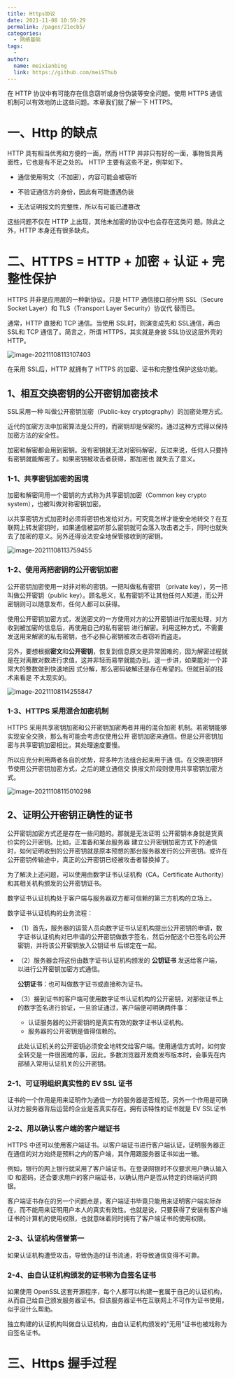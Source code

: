 ```yaml
---
title: Https协议
date: 2021-11-08 10:59:29
permalink: /pages/21ecb5/
categories:
  - 网络基础
tags:
  - 
author: 
  name: meixianbing
  link: https://github.com/meiSThub
---
```



在 HTTP 协议中有可能存在信息窃听或身份伪装等安全问题。使用 HTTPS 通信机制可以有效地防止这些问题。本章我们就了解一下 HTTPS。

# 一、Http 的缺点

HTTP 具有相当优秀和方便的一面，然而 HTTP 并非只有好的一面，事物皆具两面性，它也是有不足之处的。 HTTP 主要有这些不足，例举如下。 

* 通信使用明文（不加密），内容可能会被窃听 

* 不验证通信方的身份，因此有可能遭遇伪装 

* 无法证明报文的完整性，所以有可能已遭篡改 

这些问题不仅在 HTTP 上出现，其他未加密的协议中也会存在这类问 题。除此之外，HTTP 本身还有很多缺点。



# 二、HTTPS = HTTP + 加密 + 认证 + 完整性保护

HTTPS 并非是应用层的一种新协议。只是 HTTP 通信接口部分用 SSL（Secure Socket Layer）和 TLS（Transport Layer Security）协议代 替而已。 

通常，HTTP 直接和 TCP 通信。当使用 SSL时，则演变成先和 SSL通信，再由 SSL和 TCP 通信了。简言之，所谓 HTTPS，其实就是身披 SSL协议这层外壳的 HTTP。 

![image-20211108113107403](https://raw.githubusercontent.com/meiSThub/BlogImage/master/2020/image-20211108113107403.png)

在采用 SSL后，HTTP 就拥有了 HTTPS 的加密、证书和完整性保护这些功能。

## 1、相互交换密钥的公开密钥加密技术 

SSL采用一种 叫做公开密钥加密（Public-key cryptography）的加密处理方式。 

近代的加密方法中加密算法是公开的，而密钥却是保密的。通过这种方式得以保持加密方法的安全性。 

加密和解密都会用到密钥。没有密钥就无法对密码解密，反过来说，任何人只要持有密钥就能解密了。如果密钥被攻击者获得，那加密也 就失去了意义。 

### 1-1、共享密钥加密的困境 

加密和解密同用一个密钥的方式称为共享密钥加密（Common key crypto system），也被叫做对称密钥加密。 

以共享密钥方式加密时必须将密钥也发给对方。可究竟怎样才能安全地转交？在互联网上转发密钥时，如果通信被监听那么密钥就可会落入攻击者之手，同时也就失去了加密的意义。另外还得设法安全地保管接收到的密钥。

![image-20211108113759455](https://raw.githubusercontent.com/meiSThub/BlogImage/master/2020/image-20211108113759455.png)

### 1-2、使用两把密钥的公开密钥加密 

公开密钥加密使用一对非对称的密钥。一把叫做私有密钥 （private key），另一把叫做公开密钥（public key）。顾名思义，私有密钥不让其他任何人知道，而公开密钥则可以随意发布，任何人都可以获得。 

使用公开密钥加密方式，发送密文的一方使用对方的公开密钥进行加密处理，对方收到被加密的信息后，再使用自己的私有密钥 进行解密。利用这种方式，不需要发送用来解密的私有密钥，也不必担心密钥被攻击者窃听而盗走。 

另外，要想根据**密文**和**公开密钥**，恢复到信息原文是异常困难的，因为解密过程就是在对离散对数进行求值，这并非轻而易举就能办到。退一步讲，如果能对一个非常大的整数做到快速地因 式分解，那么密码破解还是存在希望的。但就目前的技术来看是 不太现实的。 

![image-20211108114255847](https://raw.githubusercontent.com/meiSThub/BlogImage/master/2020/image-20211108114255847.png)

### 1-3、**HTTPS** 采用混合加密机制 

HTTPS 采用共享密钥加密和公开密钥加密两者并用的混合加密 机制。若密钥能够实现安全交换，那么有可能会考虑仅使用公开 密钥加密来通信。但是公开密钥加密与共享密钥加密相比，其处理速度要慢。 

所以应充分利用两者各自的优势，将多种方法组合起来用于通 信。在交换密钥环节使用公开密钥加密方式，之后的建立通信交 换报文阶段则使用共享密钥加密方式。

![image-20211108115010298](https://raw.githubusercontent.com/meiSThub/BlogImage/master/2020/image-20211108115010298.png)

## 2、证明公开密钥正确性的证书 

公开密钥加密方式还是存在一些问题的。那就是无法证明 公开密钥本身就是货真价实的公开密钥。比如，正准备和某台服务器 建立公开密钥加密方式下的通信时，如何证明收到的公开密钥就是原本预想的那台服务器发行的公开密钥。或许在公开密钥传输途中，真正的公开密钥已经被攻击者替换掉了。 

为了解决上述问题，可以使用由数字证书认证机构（CA，Certificate Authority）和其相关机构颁发的公开密钥证书。 

数字证书认证机构处于客户端与服务器双方都可信赖的第三方机构的立场上。

数字证书认证机构的业务流程：

* （1）首先，服务器的运营人员向数字证书认证机构提出公开密钥的申请，数字证书认证机构对已申请的公开密钥做数字签名，然后分配这个已签名的公开密钥，并将该公开密钥放入公钥证书 后绑定在一起。

* （2）服务器会将这份由数字证书认证机构颁发的 **公钥证书** 发送给客户端， 以进行公开密钥加密方式通信。

  **公钥证书**：也可叫做数字证书或直接称为证书。 

* （3）接到证书的客户端可使用数字证书认证机构的公开密钥，对那张证书上的数字签名进行验证，一旦验证通过，客户端便可明确两件事： 

  * 认证服务器的公开密钥的是真实有效的数字证书认证机构。
  * 服务器的公开密钥是值得信赖的。

  

  此处认证机关的公开密钥必须安全地转交给客户端。使用通信方式时，如何安全转交是一件很困难的事，因此，多数浏览器开发商发布版本时，会事先在内部植入常用认证机关的公开密钥。 

  

### 2-1、可证明组织真实性的 **EV SSL** 证书 

证书的一个作用是用来证明作为通信一方的服务器是否规范，另外一个作用是可确认对方服务器背后运营的企业是否真实存在。拥有该特性的证书就是 EV SSL证书

### 2-2、用以确认客户端的客户端证书 

HTTPS 中还可以使用客户端证书。以客户端证书进行客户端认证，证明服务器正在通信的对方始终是预料之内的客户端，其作用跟服务器证书如出一辙。 

例如，银行的网上银行就采用了客户端证书。在登录网银时不仅要求用户确认输入 ID 和密码，还会要求用户的客户端证书，以确认用户是否从特定的终端访问网银。

客户端证书存在的另一个问题点是，客户端证书毕竟只能用来证明客户端实际存在，而不能用来证明用户本人的真实有效性。也就是说，只要获得了安装有客户端证书的计算机的使用权限，也就意味着同时拥有了客户端证书的使用权限。 

### 2-3、认证机构信誉第一

如果认证机构遭受攻击，导致伪造的证书流通，将导致通信变得不可靠。

### 2-4、由自认证机构颁发的证书称为自签名证书

如果使用 OpenSSL这套开源程序，每个人都可以构建一套属于自己的认证机构，从而自己给自己颁发服务器证书。但该服务器证书在互联网上不可作为证书使用，似乎没什么帮助。 

独立构建的认证机构叫做自认证机构，由自认证机构颁发的“无用”证书也被戏称为自签名证书。 

# 三、Https 握手过程

